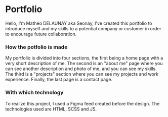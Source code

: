 # Portfolio
Hello, I'm Mathéo DELAUNAY aka Seonay, I've created this portfolio to introduce myself and my skills to a potential company or customer in order to encourage future collaboration.

### How the potfolio is made
My portfolio is divided into four sections, the first being a home page with a very short description of me.
The second is an "about me" page where you can see another description and photo of me, and you can see my skills.
The third is a "projects" section where you can see my projects and work experience.
Finally, the last page is a contact page. 

### With which technology
To realize this project, I used a Figma feed created before the design.
The technologies used are HTML, SCSS and JS.